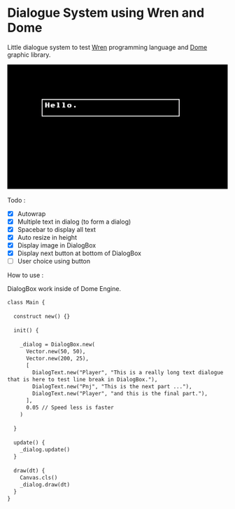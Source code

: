 # Dialogue System using Wren and Dome

Little dialogue system to test [Wren](https://wren.io) programming language and [Dome](https://domeengine.com) graphic library.

![Alt Text](https://raw.githubusercontent.com/thewrath/wren_dialogue/main/res/example.gif)

Todo : 
- [x] Autowrap
- [x] Multiple text in dialog (to form a dialog)
- [x] Spacebar to display all text
- [x] Auto resize in height
- [x] Display image in DialogBox
- [x] Display next button at bottom of DialogBox
- [ ] User choice using button

How to use :

DialogBox work inside of Dome Engine.  


```wren
class Main {
  
  construct new() {}
  
  init() {
    
    _dialog = DialogBox.new(
      Vector.new(50, 50),
      Vector.new(200, 25),
      [
        DialogText.new("Player", "This is a really long text dialogue that is here to test line break in DialogBox."),
        DialogText.new("Pnj", "This is the next part ..."),
        DialogText.new("Player", "and this is the final part."),
      ],
      0.05 // Speed less is faster
    )
  
  }
  
  update() {
    _dialog.update()
  }
  
  draw(dt) {
    Canvas.cls()
    _dialog.draw(dt)
  }
}

```